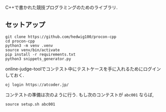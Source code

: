 
C++で書かれた競技プログラミングのためのライブラリ. 

## セットアップ

```
git clone https://github.com/hedwig100/procon-cpp
cd procon-cpp
python3 -m venv .venv
source venv/bin/activate
pip install -r requirements.txt
python3 snippets_generator.py
```

online-judge-toolでコンテスト中にテストケースを手に入れるためにログインしておく. 

```
oj login https://atcoder.jp/
```

コンテストの準備は次のように行う. もし次のコンテストが `abc001` ならば, 

```
source setup.sh abc001
```
